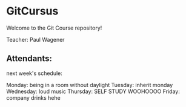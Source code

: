 # GitCursus

Welcome to the Git Course repository!

Teacher:
Paul Wagener

Attendants:
-

next week's schedule:

Monday: being in a room without daylight
Tuesday: inherit monday
Wednesday: loud music
Thursday:  SELF STUDY WOOHOOOO
Friday: company drinks hehe

